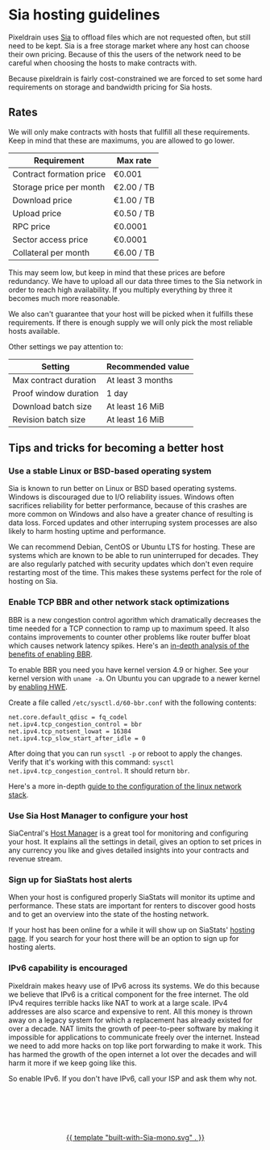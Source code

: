 # Sia hosting guidelines

Pixeldrain uses [Sia](https://sia.tech) to offload files which are not requested
often, but still need to be kept. Sia is a free storage market where any host
can choose their own pricing. Because of this the users of the network need to
be careful when choosing the hosts to make contracts with.

Because pixeldrain is fairly cost-constrained we are forced to set some hard
requirements on storage and bandwidth pricing for Sia hosts.

## Rates

We will only make contracts with hosts that fullfill all these requirements.
Keep in mind that these are maximums, you are allowed to go lower.

| Requirement              | Max rate       |
|--------------------------|----------------|
| Contract formation price | €0.001         |
| Storage price per month  | €2.00 / TB     |
| Download price           | €1.00 / TB     |
| Upload price             | €0.50 / TB     |
| RPC price                | €0.0001        |
| Sector access price      | €0.0001        |
| Collateral per month     | €6.00 / TB     |

This may seem low, but keep in mind that these prices are before redundancy. We
have to upload all our data three times to the Sia network in order to reach
high availability. If you multiply everything by three it becomes much more
reasonable.

We also can't guarantee that your host will be picked when it fulfills these
requirements. If there is enough supply we will only pick the most reliable
hosts available.

Other settings we pay attention to:

| Setting               | Recommended value |
|-----------------------|-------------------|
| Max contract duration | At least 3 months |
| Proof window duration | 1 day             |
| Download batch size   | At least 16 MiB   |
| Revision batch size   | At least 16 MiB   |

## Tips and tricks for becoming a better host

### Use a stable Linux or BSD-based operating system

Sia is known to run better on Linux or BSD based operating systems. Windows is
discouraged due to I/O reliability issues. Windows often sacrifices reliability
for better performance, because of this crashes are more common on Windows and
also have a greater chance of resulting is data loss. Forced updates and other
interruping system processes are also likely to harm hosting uptime and
performance.

We can recommend Debian, CentOS or Ubuntu LTS for hosting. These are systems
which are known to be able to run uninterruped for decades. They are also
regularly patched with security updates which don't even require restarting most
of the time. This makes these systems perfect for the role of hosting on Sia.

### Enable TCP BBR and other network stack optimizations

BBR is a new congestion control agorithm which dramatically decreases the time
needed for a TCP connection to ramp up to maximum speed. It also contains
improvements to counter other problems like router buffer bloat which causes
network latency spikes. Here's an [in-depth analysis of the benefits of enabling
BBR](https://blog.apnic.net/2017/05/09/bbr-new-kid-tcp-block/).

To enable BBR you need you have kernel version 4.9 or higher. See your kernel
version with `uname -a`. On Ubuntu you can upgrade to a newer kernel by
[enabling HWE](https://wiki.ubuntu.com/Kernel/LTSEnablementStack).

Create a file called `/etc/sysctl.d/60-bbr.conf` with the following contents:

```
net.core.default_qdisc = fq_codel
net.ipv4.tcp_congestion_control = bbr
net.ipv4.tcp_notsent_lowat = 16384
net.ipv4.tcp_slow_start_after_idle = 0
```

After doing that you can run `sysctl -p` or reboot to apply the changes. Verify
that it's working with this command: `sysctl net.ipv4.tcp_congestion_control`.
It should return `bbr`.

Here's a more in-depth [guide to the configuration of the linux network
stack](https://www.cyberciti.biz/cloud-computing/increase-your-linux-server-internet-speed-with-tcp-bbr-congestion-control/).

### Use Sia Host Manager to configure your host

SiaCentral's [Host Manager](https://siacentral.com/host-manager) is a great tool
for monitoring and configuring your host. It explains all the settings in
detail, gives an option to set prices in any currency you like and gives
detailed insights into your contracts and revenue stream.

### Sign up for SiaStats host alerts

When your host is configured properly SiaStats will monitor its uptime and
performance. These stats are important for renters to discover good hosts and to
get an overview into the state of the hosting network.

If your host has been online for a while it will show up on SiaStats' [hosting
page](https://siastats.info/hosts). If you search for your host there will be an
option to sign up for hosting alerts.

### IPv6 capability is encouraged

Pixeldrain makes heavy use of IPv6 across its systems. We do this because we
believe that IPv6 is a critical component for the free internet. The old IPv4
requires terrible hacks like NAT to work at a large scale. IPv4 addresses are
also scarce and expensive to rent. All this money is thrown away on a legacy
system for which a replacement has already existed for over a decade. NAT limits
the growth of peer-to-peer software by making it impossible for applications to
communicate freely over the internet. Instead we need to add more hacks on top
like port forwarding to make it work. This has harmed the growth of the open
internet a lot over the decades and will harm it more if we keep going like
this.

So enable IPv6. If you don't have IPv6, call your ISP and ask them why not.

<div style="margin-top: 100px; height: 128px; text-align: center;">
<a href="https://sia.tech/">{{ template "built-with-Sia-mono.svg" . }}</a>
</div>
